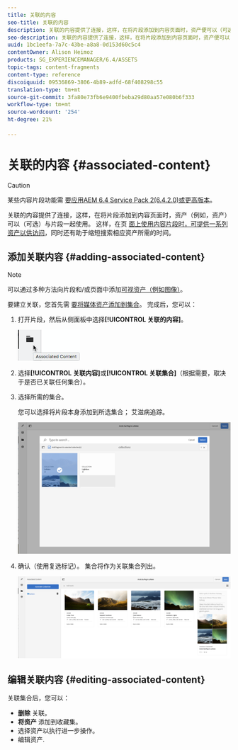 ```yaml
---
title: 关联的内容
seo-title: 关联的内容
description: 关联的内容提供了连接，这样，在将片段添加到内容页面时，资产便可以（可选）与片段一起使用。
seo-description: 关联的内容提供了连接，这样，在将片段添加到内容页面时，资产便可以（可选）与片段一起使用。
uuid: 1bc1eefa-7a7c-43be-a8a8-0d153d60c5c4
contentOwner: Alison Heimoz
products: SG_EXPERIENCEMANAGER/6.4/ASSETS
topic-tags: content-fragments
content-type: reference
discoiquuid: 09536869-3806-4b89-adfd-68f408298c55
translation-type: tm+mt
source-git-commit: 3fa80e73fb6e9400fbeba29d80aa57e080b6f333
workflow-type: tm+mt
source-wordcount: '254'
ht-degree: 21%

---
```



# 关联的内容 {#associated-content}

>[!CAUTION]
>
>某些内容片段功能需 [要应用AEM 6.4 Service Pack 2(6.4.2.0)或更高版本](/help/release-notes/sp-release-notes.md)。

关联的内容提供了连接，这样，在将片段添加到内容页面时，资产（例如，资产）可以（可选）与片段一起使用。 这样，在页 [面上使用内容片段时，可提供一系列资产以供访问](/help/sites-authoring/content-fragments.md#using-associated-content)，同时还有助于缩短搜索相应资产所需的时间。

## 添加关联内容 {#adding-associated-content}

>[!NOTE]
>
>可以通过多种方法向片段和/或页面中添加[可视资产（例如图像）](content-fragments.md#fragments-with-visual-assets)。

要建立关联，您首先需 [要将媒体资产添加到集合](managing-collections-touch-ui.md#adding-assets-to-a-collection)。 完成后，您可以：

1. 打开片段，然后从侧面板中选择&#x200B;**[!UICONTROL 关联的内容]**。

   ![chlimage_1-207](assets/chlimage_1-207.png)

1. 选择&#x200B;**[!UICONTROL 关联内容]**&#x200B;或&#x200B;**[!UICONTROL 关联集合]**（根据需要，取决于是否已关联任何集合）。
1. 选择所需的集合。

   您可以选择将片段本身添加到所选集合； 艾滋病追踪。

   ![cfm-6420-04](assets/cfm-6420-04.png)

1. 确认（使用复选标记）。 集合将作为关联集合列出。

   ![cfm-6420-05](assets/cfm-6420-05.png)

## 编辑关联内容 {#editing-associated-content}

关联集合后，您可以：

* **删除** 关联。
* **将资产** 添加到收藏集。
* 选择资产以执行进一步操作。
* 编辑资产.

